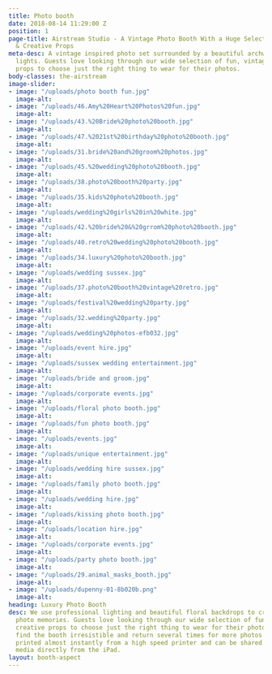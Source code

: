 ```yaml
---
title: Photo booth
date: 2018-08-14 11:29:00 Z
position: 1
page-title: Airstream Studio - A Vintage Photo Booth With a Huge Selection Of Vintage
  & Creative Props
meta-desc: A vintage inspired photo set surrounded by a beautiful archway of fairground
  lights. Guests love looking through our wide selection of fun, vintage and creative
  props to choose just the right thing to wear for their photos.
body-classes: the-airstream
image-slider:
- image: "/uploads/photo booth fun.jpg"
  image-alt: 
- image: "/uploads/46.Amy%20Heart%20Photos%20fun.jpg"
  image-alt: 
- image: "/uploads/43.%20Bride%20photo%20booth.jpg"
  image-alt: 
- image: "/uploads/47.%2021st%20birthday%20photo%20booth.jpg"
  image-alt: 
- image: "/uploads/31.bride%20and%20groom%20photos.jpg"
  image-alt: 
- image: "/uploads/45.%20wedding%20photo%20booth.jpg"
  image-alt: 
- image: "/uploads/38.photo%20booth%20party.jpg"
  image-alt: 
- image: "/uploads/35.kids%20photo%20booth.jpg"
  image-alt: 
- image: "/uploads/wedding%20girls%20in%20white.jpg"
  image-alt: 
- image: "/uploads/42.%20bride%20&%20grrom%20photo%20booth.jpg"
  image-alt: 
- image: "/uploads/40.retro%20wedding%20photo%20booth.jpg"
  image-alt: 
- image: "/uploads/34.luxury%20photo%20booth.jpg"
  image-alt: 
- image: "/uploads/wedding sussex.jpg"
  image-alt: 
- image: "/uploads/37.photo%20booth%20vintage%20retro.jpg"
  image-alt: 
- image: "/uploads/festival%20wedding%20party.jpg"
  image-alt: 
- image: "/uploads/32.wedding%20party.jpg"
  image-alt: 
- image: "/uploads/wedding%20photos-efb032.jpg"
  image-alt: 
- image: "/uploads/event hire.jpg"
  image-alt: 
- image: "/uploads/sussex wedding entertainment.jpg"
  image-alt: 
- image: "/uploads/bride and groom.jpg"
  image-alt: 
- image: "/uploads/corporate events.jpg"
  image-alt: 
- image: "/uploads/floral photo booth.jpg"
  image-alt: 
- image: "/uploads/fun photo booth.jpg"
  image-alt: 
- image: "/uploads/events.jpg"
  image-alt: 
- image: "/uploads/unique entertainment.jpg"
  image-alt: 
- image: "/uploads/wedding hire sussex.jpg"
  image-alt: 
- image: "/uploads/family photo booth.jpg"
  image-alt: 
- image: "/uploads/wedding hire.jpg"
  image-alt: 
- image: "/uploads/kissing photo booth.jpg"
  image-alt: 
- image: "/uploads/location hire.jpg"
  image-alt: 
- image: "/uploads/corporate events.jpg"
  image-alt: 
- image: "/uploads/party photo booth.jpg"
  image-alt: 
- image: "/uploads/29.animal_masks_booth.jpg"
  image-alt: 
- image: "/uploads/dupenny-01-8b020b.png"
  image-alt: 
heading: Luxury Photo Booth
desc: We use professional lighting and beautiful floral backdrops to create stunning
  photo memories. Guests love looking through our wide selection of fun, vintage and
  creative props to choose just the right thing to wear for their photos. Many people
  find the booth irresistible and return several times for more photos. Pictures are
  printed almost instantly from a high speed printer and can be shared with social
  media directly from the iPad.
layout: booth-aspect
---
```



